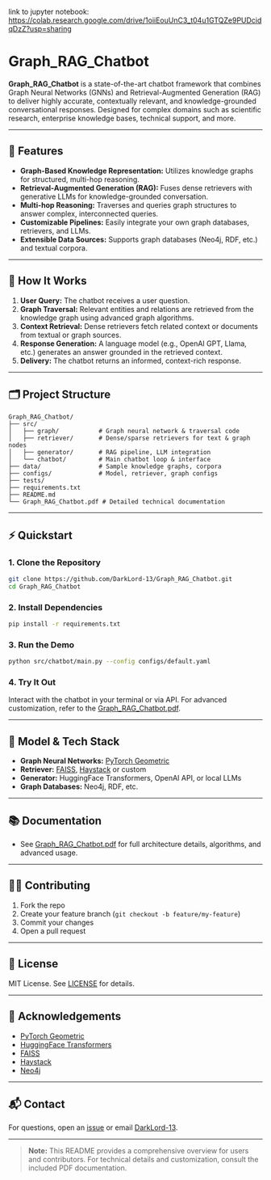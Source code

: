 link to jupyter notebook: https://colab.research.google.com/drive/1oiiEouUnC3_t04u1GTQZe9PUDcidqDzZ?usp=sharing

# Graph_RAG_Chatbot

**Graph_RAG_Chatbot** is a state-of-the-art chatbot framework that combines Graph Neural Networks (GNNs) and Retrieval-Augmented Generation (RAG) to deliver highly accurate, contextually relevant, and knowledge-grounded conversational responses. Designed for complex domains such as scientific research, enterprise knowledge bases, technical support, and more.

---

## 🚀 Features

- **Graph-Based Knowledge Representation:** Utilizes knowledge graphs for structured, multi-hop reasoning.
- **Retrieval-Augmented Generation (RAG):** Fuses dense retrievers with generative LLMs for knowledge-grounded conversation.
- **Multi-hop Reasoning:** Traverses and queries graph structures to answer complex, interconnected queries.
- **Customizable Pipelines:** Easily integrate your own graph databases, retrievers, and LLMs.
- **Extensible Data Sources:** Supports graph databases (Neo4j, RDF, etc.) and textual corpora.

---

## 🧩 How It Works

1. **User Query:** The chatbot receives a user question.
2. **Graph Traversal:** Relevant entities and relations are retrieved from the knowledge graph using advanced graph algorithms.
3. **Context Retrieval:** Dense retrievers fetch related context or documents from textual or graph sources.
4. **Response Generation:** A language model (e.g., OpenAI GPT, Llama, etc.) generates an answer grounded in the retrieved context.
5. **Delivery:** The chatbot returns an informed, context-rich response.

---

## 🗂️ Project Structure

```
Graph_RAG_Chatbot/
├── src/
│   ├── graph/           # Graph neural network & traversal code
│   ├── retriever/       # Dense/sparse retrievers for text & graph nodes
│   ├── generator/       # RAG pipeline, LLM integration
│   └── chatbot/         # Main chatbot loop & interface
├── data/                # Sample knowledge graphs, corpora
├── configs/             # Model, retriever, graph configs
├── tests/
├── requirements.txt
├── README.md
└── Graph_RAG_Chatbot.pdf # Detailed technical documentation
```

---

## ⚡ Quickstart

### 1. Clone the Repository

```bash
git clone https://github.com/DarkLord-13/Graph_RAG_Chatbot.git
cd Graph_RAG_Chatbot
```

### 2. Install Dependencies

```bash
pip install -r requirements.txt
```

### 3. Run the Demo

```bash
python src/chatbot/main.py --config configs/default.yaml
```

### 4. Try It Out

Interact with the chatbot in your terminal or via API. For advanced customization, refer to the [Graph_RAG_Chatbot.pdf](./Graph_RAG_Chatbot.pdf).

---

## 🧠 Model & Tech Stack

- **Graph Neural Networks:** [PyTorch Geometric](https://pytorch-geometric.readthedocs.io/)
- **Retriever:** [FAISS](https://github.com/facebookresearch/faiss), [Haystack](https://haystack.deepset.ai/) or custom
- **Generator:** HuggingFace Transformers, OpenAI API, or local LLMs
- **Graph Databases:** Neo4j, RDF, etc.

---

## 📚 Documentation

- See [Graph_RAG_Chatbot.pdf](./Graph_RAG_Chatbot.pdf) for full architecture details, algorithms, and advanced usage.

---

## 🧑‍💻 Contributing

1. Fork the repo
2. Create your feature branch (`git checkout -b feature/my-feature`)
3. Commit your changes
4. Open a pull request

---

## 📝 License

MIT License. See [LICENSE](./LICENSE) for details.

---

## 🙏 Acknowledgements

- [PyTorch Geometric](https://pytorch-geometric.readthedocs.io/)
- [HuggingFace Transformers](https://huggingface.co/)
- [FAISS](https://github.com/facebookresearch/faiss)
- [Haystack](https://haystack.deepset.ai/)
- [Neo4j](https://neo4j.com/)

---

## 📬 Contact

For questions, open an [issue](https://github.com/DarkLord-13/Graph_RAG_Chatbot/issues) or email [DarkLord-13](mailto:darklord.13@example.com).

---

> **Note:** This README provides a comprehensive overview for users and contributors. For technical details and customization, consult the included PDF documentation.

